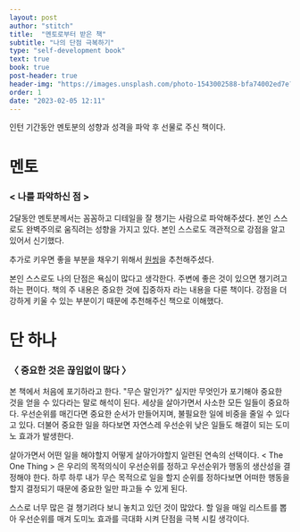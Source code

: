 ```yaml
---
layout: post
author: "stitch"
title:  "멘토로부터 받은 책"
subtitle: "나의 단점 극복하기"
type: "self-development book"
text: true
book: true
post-header: true
header-img: "https://images.unsplash.com/photo-1543002588-bfa74002ed7e?ixlib=rb-1.2.1&ixid=eyJhcHBfaWQiOjEyMDd9&auto=format&fit=crop&w=2730&q=80"
order: 1
date: "2023-02-05 12:11"
---
```


인턴 기간동안 멘토분의 성향과 성격을 파악 후 선물로 주신 책이다.

# 멘토
### < 나를 파악하신 점 >
2달동안 멘토분께서는 꼼꼼하고 디테일을 잘 챙기는 사람으로 파악해주셨다. 본인 스스로도 완벽주의로 움직려는 성향을 가지고 있다. 본인 스스로도 객관적으로 강점을 알고 있어서 신기했다.

추가로 키우면 좋을 부분을 채우기 위해서 [원씽](http://www.yes24.com/Product/Goods/9349031?pid=123487&cosemkid=go14913757312274498&gclid=Cj0KCQiAofieBhDXARIsAHTTldpKY25Ero0vBXPc-ejb49-Tb39TuQwFRz9Z8uZBSE2cafkGjKjMYxsaAq1eEALw_wcB)을 추천해주셨다.

본인 스스로도 나의 단점은 욕심이 많다고 생각한다. 주변에 좋은 것이 있으면 챙기려고하는 편이다. 책의 주 내용은 중요한 것에 집중하자 라는 내용을 다룬 책이다. 강점을 더 강하게 키울 수 있는 부분이기 때문에 추천해주신 책으로 이해했다.

# 단 하나
### 〈 중요한 것은 끊임없이 많다 〉
본 책에서 처음에 포기하라고 한다. "무슨 말인가?" 싶지만 무엇인가 포기해야 중요한 것을 얻을 수 있다라는 말로 해석이 된다.
세상을 살아가면서 사소한 모든 일들이 중요하다. 우선순위를 매긴다면 중요한 순서가 만들어지며, 불필요한 일에 비중을 줄일 수 있다고 있다. 더불어 중요한 일을 하다보면 자연스레 우선순위 낮은 일들도 해결이 되는 도미노 효과가 발생한다.

살아가면서 어떤 일을 해야할지 어떻게 살아가야할지 일련된 연속의 선택이다. < The One Thing > 은 우리의 목적의식이 우선순위를 정하고 우선순위가 행동의 생산성을 결정해야 한다. 하루 하루 내가 무슨 목적으로 일을 할지 순위를 정하다보면 어떠한 행동을 할지 결정되기 때문에 중요한 일만 파고들 수 있게 된다.

스스로 너무 많은 걸 챙기려다 보니 놓치고 있던 것이 많았다. 할 일을 매일 리스트를 뽑아 우선순위를 매겨 도미노 효과를 극대화 시켜 단점을 극복 시킬 생각이다.



<br><br><br>
